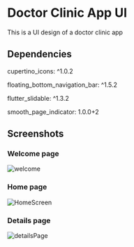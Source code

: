 # Doctor Clinic App UI
This is a UI design of a doctor clinic app 


## Dependencies 
cupertino_icons: ^1.0.2

floating_bottom_navigation_bar: ^1.5.2

flutter_slidable: ^1.3.2

smooth_page_indicator: 1.0.0+2


## Screenshots

### Welcome page 
![welcome](https://user-images.githubusercontent.com/80047364/186665244-31f25199-bdd7-47f6-a7e9-e240f6ad8e3d.png)

### Home page
![HomeScreen](https://user-images.githubusercontent.com/80047364/186665540-af90ab42-4d4a-413e-9aaf-5f7e32cd52d1.png)

### Details page
![detailsPage](https://user-images.githubusercontent.com/80047364/186665748-e5228766-ff4a-45ff-9c97-00809f86bfad.png)

